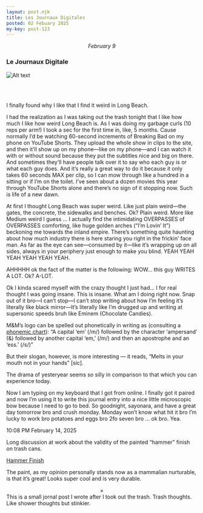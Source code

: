 ```yaml
---
layout: post.njk
title: Les Journaux Digitales   
posted: 02 Febuary 2025
my-key: post-123
---
```

<center><i>February 9</i></center>

### Le Journaux Digitale

![Alt text](/images/_MG_0799.jpg "Kitchen at E 6th St Long Beach")

<br>
<br>

I finally found why I like that I find it weird in Long Beach.

I had the realization as I was taking out the trash tonight that I like how much I like how weird Long Beach is. As I was doing my garbage curls (10 reps per arm!) I took a sec for the first time in, like, 5 months. Cause normally I’d be watching 60-second increments of Breaking Bad on my phone on YouTube Shorts. They upload the whole show in clips to the site, and then it’ll show up on my phone—like on my phone—and I can watch it with or without sound because they put the subtitles nice and big on there. And sometimes they’ll have people talk over it to say who each guy is or what each guy does. And it’s really a great way to do it because it only takes 60 seconds MAX per clip, so I can mow through like a hundred in a sitting or if I’m on the toilet. I’ve seen about a dozen movies this year through YouTube Shorts alone and there’s no sign of it stopping now. Such is life of a new dawn.

At first I thought Long Beach was super weird. Like just plain weird—the gates, the concrete, the sidewalks and benches. Ok? Plain weird. More like Medium weird I guess … I actually find the intimidating OVERPASSES of OVERPASSES comforting, like huge golden arches (“I’m Lovin’ It”) beckoning me towards the inland empire. There’s something quite haunting about how much industry there is here staring you right in the frickin’ face man. As far as the eye can see—consumed by it—like it’s wrapping up on all sides, always in your periphery just enough to make you blind. YEAH YEAH YEAH YEAH YEAH YEAH.

AHHHHH ok the fact of the matter is the following: WOW… this guy WRITES A LOT. Ok? A-LOT.

Ok I kinda scared myself with the crazy thought I just had… I for real thought I was going insane. This is insane. What am I doing right now. Snap out of it bro—I can’t stop—I can’t stop writing about how I’m feeling it’s literally like black mirror—It’s literally like I’m drugged up and writing at supersonic speeds bruh like Eminem (Chocolate Candies).

M&M’s logo can be spelled out phonetically in writing as (consulting a [phonemic chart](https://www.internationalphoneticalphabet.org/ipa-sounds/ipa-chart-with-sounds/#ipachartstart)): “A capital ‘em’ (/m/) followed by the character ‘ampersand’ (&) followed by another capital ‘em,’ (/m/) and then an apostrophe and an ‘ess.’ (/s/)”

But their slogan, however, is more interesting — it reads, “Melts in your mouth not in your hands” [sic].

The drama of yesteryear seems so silly in comparison to that which you can experience today.

Now I am typing on my keyboard that I got from online. I finally got it paired and now I’m using it to write this journal entry into a nice little microscopic bow because I need to go to bed. So goodnight, sayonara, and have a great day tomorrow bro and crush monday. Monday won’t know what hit it bro I’m lucky to work bro potatoes and eggs bro 2fo seven bro … ok bro. Yea.

10:08 PM
February 14, 2025

Long discussion at work about the validity of the painted “hammer” finish on trash cans.

[Hammer Finish](https://en.wikipedia.org/wiki/Hammer_paint)

The paint, as my opinion personally stands now as a mammalian nurturable, is that it’s great! Looks super cool and is very durable.

<center>×</center>


  <div class="footer-box">
    <div class="footer">
      <div class="note">This is a small jornal post I wrote after I took out the trash. Trash thoughts. Like shower thoughts but stinkier.</div>
    </div>
  </div>
</body>
